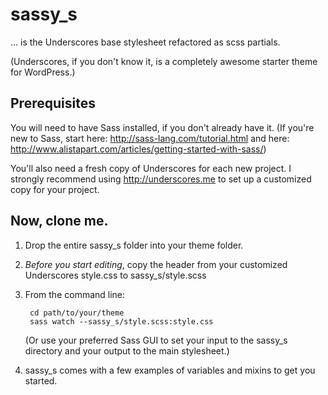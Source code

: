 sassy_s
=======

... is the Underscores base stylesheet refactored as scss partials.

(Underscores, if you don't know it, is a completely awesome starter theme for WordPress.)

Prerequisites
-------------

You will need to have Sass installed, if you don't already have it. (If you're new to Sass, start here: http://sass-lang.com/tutorial.html and here: http://www.alistapart.com/articles/getting-started-with-sass/)

You'll also need a fresh copy of Underscores for each new project. I strongly recommend using http://underscores.me to set up a customized copy for your project.

Now, clone me.
--------------

1. Drop the entire sassy_s folder into your theme folder.

2. *Before you start editing*, copy the header from your customized Underscores style.css to sassy_s/style.scss

3. From the command line:

	    cd path/to/your/theme
	    sass watch --sassy_s/style.scss:style.css

	(Or use your preferred Sass GUI to set your input to the sassy_s directory and your output to the main stylesheet.)

4. sassy_s comes with a few examples of variables and mixins to get you started.